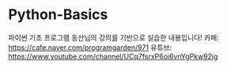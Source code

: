 # Python-Basics
파이썬 기초
프로그램 동산님의 강의를 기반으로 실습한 내용입니다!
카페: https://cafe.naver.com/programgarden/971
유튜브: https://www.youtube.com/channel/UCq7fsrxP6oi6vnYgPkw92jg
